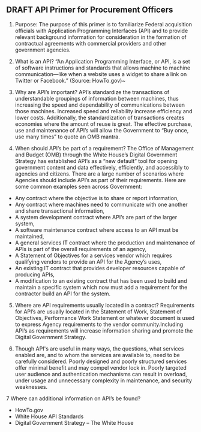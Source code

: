 ## DRAFT API Primer for Procurement Officers


1. Purpose:  The purpose of this primer is to familiarize Federal acquisition officials with Application Programming Interfaces (API) and to provide relevant background information for consideration in the formation of contractual agreements with commercial providers and other government agencies.  

2. What is an API?  “An Application Programming Interface, or API, is a set of software instructions and standards that allows machine to machine communication—like when a website uses a widget to share a link on Twitter or Facebook.” (Source: HowTo.gov)~

3. Why are API’s important?  API’s standardize the transactions of understandable groupings of information between machines, thus increasing the speed and dependability of communications between those machines.  Increased speed and reliability increase efficiency and lower costs.  Additionally, the standardization of transactions creates economies where the amount of reuse is great. The effective purchase, use and maintenance of API’s will allow the Government to “Buy once, use many times” to quote an OMB mantra.

4. When should API’s be part of a requirement?  The Office of Management and Budget (OMB) through the White House’s Digital Government Strategy has established API’s as a “new default” tool for opening government content and data effectively, efficiently, and accessibly to agencies and citizens. There are a large number of scenarios where Agencies should include API’s as part of their requirements.  Here are some common examples seen across Government:  
* Any contract where the objective is to share or report information,
* Any contract where machines need to communicate with one another and share transactional information,
* A system development contract where API’s are part of the larger system,
* A software maintenance contract where access to an API must be maintained,
* A general services IT contract where the production and maintenance of APIs is part of the overall requirements of an agency,
* A Statement of Objectives for a services vendor which requires qualifying vendors to provide an API for the Agency’s uses,
* An existing IT contract that provides developer resources capable of producing APIs,
* A modification to an existing contract that has been used to build and maintain a specific system which now must add a requirement for the contractor build an API for the system.

5.	Where are API requirements usually located in a contract?  Requirements for API’s are usually located in the Statement of Work, Statement of Objectives, Performance Work Statement or whatever document is used to express Agency requirements to the vendor community.Including API’s as requirements will increase information sharing and promote the Digital Government Strategy.

6.	Though API's are useful in many ways, the questions, what services enabled are, and to whom the services are available to, need to be carefully considered. Poorly designed and poorly structured services offer minimal benefit and may compel vendor lock in. Poorly targeted user audience and authentication mechanisms can result in overload, under usage and unnecessary complexity in maintenance, and security weaknesses.

7	Where can additional information on API’s be found?
* HowTo.gov 
* White House API Standards
* Digital Government Strategy – The White House 

